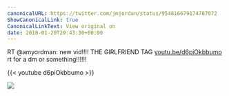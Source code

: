 ```yaml
---
canonicalURL: https://twitter.com/jmjordan/status/954816679174787072
ShowCanonicalLink: true
CanonicalLinkText: View original on
date: 2018-01-20T20:43:30+00:00
---
```

RT @amyordman: new vid!!!! THE GIRLFRIEND TAG [youtu.be/d6piOkbbumo](https://youtu.be/d6piOkbbumo) rt for a dm or something!!!!!! 

{{< youtube d6piOkbbumo >}}

![](/images/954816679174787072-DUAnJYwVwAA1kit.jpg)